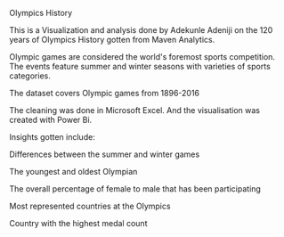 Olympics History 

This is a Visualization and analysis done by Adekunle Adeniji on the 120 years of Olympics History gotten from Maven Analytics.

Olympic games are considered the world's foremost sports competition. The events feature summer and winter seasons with varieties of sports categories.

The dataset covers Olympic games from 1896-2016

The cleaning was done in Microsoft Excel. And the visualisation was created with Power Bi.

Insights gotten include:

Differences between the summer and winter games

The youngest and oldest Olympian

The overall percentage of female to male that has been participating




Most represented countries at the Olympics 

Country with the highest medal count
